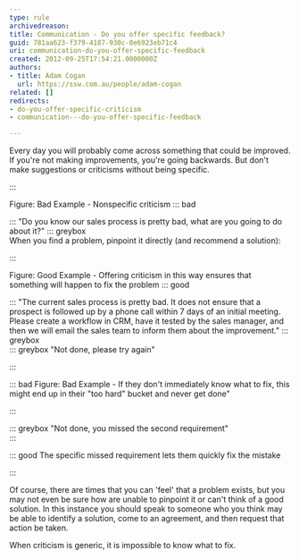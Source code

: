 ```yaml
---
type: rule
archivedreason: 
title: Communication - Do you offer specific feedback?
guid: 781aa623-f379-4187-930c-0e6923eb71c4
uri: communication-do-you-offer-specific-feedback
created: 2012-09-25T17:54:21.0000000Z
authors:
- title: Adam Cogan
  url: https://ssw.com.au/people/adam-cogan
related: []
redirects:
- do-you-offer-specific-criticism
- communication---do-you-offer-specific-feedback

---
```


Every day you will probably come across something that could be improved. If you're not making improvements, you're going backwards. But don't make suggestions or criticisms without being specific.

<!--endintro-->


:::

Figure: Bad Example - Nonspecific criticism
::: bad

:::
"Do you know our sales process is pretty bad, what are you going to do about it?"
::: greybox                 
When you find a problem, pinpoint it directly (and recommend a solution):


:::

Figure: Good Example - Offering criticism in this way ensures that something will happen to fix the problem
::: good

:::
"The current sales process is pretty bad. It does not ensure that a prospect is followed up by a phone call within 7 days of an initial meeting. Please create a workflow in CRM, have it tested by the sales manager, and then we will email the sales team to inform them about the improvement."
::: greybox                 
::: greybox
"Not done, please try again"

:::

::: bad
Figure: Bad Example - If they don't immediately know what to fix, this might end up in their "too hard" bucket and never get done"

:::

::: greybox
"Not done, you missed the second requirement"  
:::

::: good
The specific missed requirement lets them quickly fix the mistake

:::

Of course, there are times that you can 'feel' that a problem exists, but you may not even be sure how are unable to pinpoint it or can't think of a good solution. In this instance you should speak to someone who you think may be able to identify a solution, come to an agreement, and then request that action be taken.

When criticism is generic, it is impossible to know what to fix.

